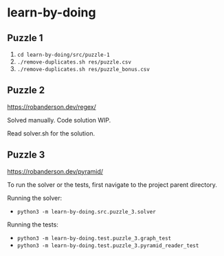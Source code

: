 # learn-by-doing

## Puzzle 1

1. `cd learn-by-doing/src/puzzle-1`
2. `./remove-duplicates.sh res/puzzle.csv`
3. `./remove-duplicates.sh res/puzzle_bonus.csv`

## Puzzle 2

https://robanderson.dev/regex/

Solved manually. Code solution WIP.

Read solver.sh for the solution.

## Puzzle 3

https://robanderson.dev/pyramid/

To run the solver or the tests, first navigate to the project parent directory.

Running the solver:
* `python3 -m learn-by-doing.src.puzzle_3.solver`

Running the tests:
* `python3 -m learn-by-doing.test.puzzle_3.graph_test`
* `python3 -m learn-by-doing.test.puzzle_3.pyramid_reader_test`
